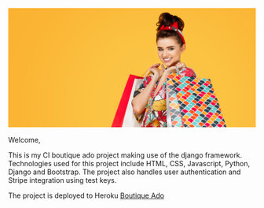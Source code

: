 <img src="https://raw.githubusercontent.com/Voggastur/boutique/master/media/homepage_background_cropped.jpg" style="margin: 0;">

Welcome,

This is my CI boutique ado project making use of the django framework.
Technologies used for this project include HTML, CSS, Javascript, Python, Django and Bootstrap.
The project also handles user authentication and Stripe integration using test keys.

The project is deployed to Heroku [Boutique Ado](https://v3x0r-boutique-ado.herokuapp.com/)
